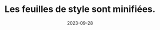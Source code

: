 ---
N: '222'
Rubrique: Serveur et performances
title: Les feuilles de style sont minifiées. 
detail: Les feuilles de style du site sont minifiées. 
categories: [" Serveur et performances"]
agrege: O4222-E067
opquast: '4 222'
indiceebook: '67'
description: "Règle n° 067"
weight:  067
actif: '1'
layout: rules
date: 2023-09-28
tags: ["", ""]
objectif: ["", ""]
Meo: ""
Controle: ""
Author: "Opquast"
steps: ["", ""]
---